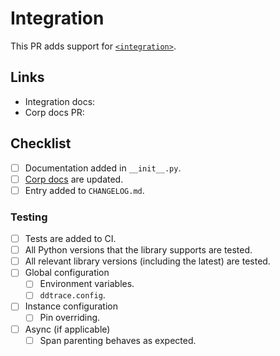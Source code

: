 # Integration
This PR adds support for [`<integration>`](<!--link to relevant integration docs-->).

## Links
<!-- Add any helpful links here for your and the reviewer's benefit -->

- Integration docs: <!-- add link here -->
- Corp docs PR: <!-- add link here -->

## Checklist
- [ ] Documentation added in `__init__.py`.
- [ ] [Corp docs](https://github.com/Datadog/documentation) are updated.
- [ ] Entry added to `CHANGELOG.md`.

### Testing
- [ ] Tests are added to CI.
- [ ] All Python versions that the library supports are tested.
- [ ] All relevant library versions (including the latest) are tested.
- [ ] Global configuration
  - [ ] Environment variables.
  - [ ] `ddtrace.config`.
- [ ] Instance configuration
  - [ ] Pin overriding.
- [ ] Async (if applicable)
  - [ ] Span parenting behaves as expected.
